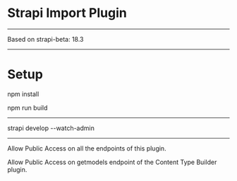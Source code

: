# Strapi Import Plugin

----

Based on strapi-beta: 18.3

----  

# Setup

npm install

npm run build

------

strapi develop --watch-admin

-----

Allow Public Access on all the endpoints of this plugin.

Allow Public Access on getmodels endpoint of the Content Type Builder plugin.
